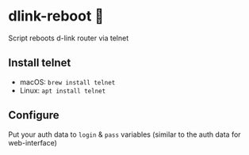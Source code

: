 # dlink-reboot 🔁
Script reboots d-link router via telnet

## Install telnet
- macOS: `brew install telnet`
- Linux: `apt install telnet`

## Configure
Put your auth data to `login` & `pass` variables (similar to the auth data for web-interface)
